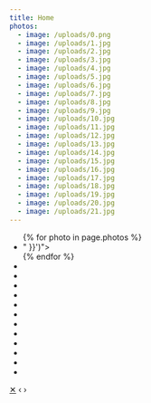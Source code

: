 ```yaml
---
title: Home
photos:
  - image: /uploads/0.png
  - image: /uploads/1.jpg
  - image: /uploads/2.jpg
  - image: /uploads/3.jpg
  - image: /uploads/4.jpg
  - image: /uploads/5.jpg
  - image: /uploads/6.jpg
  - image: /uploads/7.jpg
  - image: /uploads/8.jpg
  - image: /uploads/9.jpg
  - image: /uploads/10.jpg
  - image: /uploads/11.jpg
  - image: /uploads/12.jpg
  - image: /uploads/13.jpg
  - image: /uploads/14.jpg
  - image: /uploads/15.jpg
  - image: /uploads/16.jpg
  - image: /uploads/17.jpg
  - image: /uploads/18.jpg
  - image: /uploads/19.jpg
  - image: /uploads/20.jpg
  - image: /uploads/21.jpg
---
```


<ul class="gallery">
  {% for photo in page.photos %}
  <li style="background-image: url('{{ site.baseurl }}{{ photo.image | resize: " 800x800>
    " }}')"><a
      title="{{ photo.caption | '' }}"
      href="{{ site.baseurl }}{{ photo.image }}"
      data-id="#{{ photo.image | slugify }}"
      data-caption="{{ photo.caption | '' }}"
    ></a>
  </li>
  {% endfor %}
  <li class="spacer"></li>
  <li class="spacer"></li>
  <li class="spacer"></li>
  <li class="spacer"></li>
  <li class="spacer"></li>
  <li class="spacer"></li>
  <li class="spacer"></li>
  <li class="spacer"></li>
  <li class="spacer"></li>
  <li class="spacer"></li>
  <li class="spacer"></li>
  <li class="spacer"></li>
</ul>

<div class="overlay">
  <a href="#" class="close">&#10005;</a>
  <a class="prev">&lsaquo;</a>
  <a class="next">&rsaquo;</a>
  <p class="caption"></p>
  <img />
</div>

<script src="https://ajax.googleapis.com/ajax/libs/jquery/3.2.1/jquery.min.js"></script>
<script>
  var script = document.createElement('script');
  script.src = '{{ site.baseurl }}/js/lightbox.js';
  document.body.appendChild(script);
</script>
